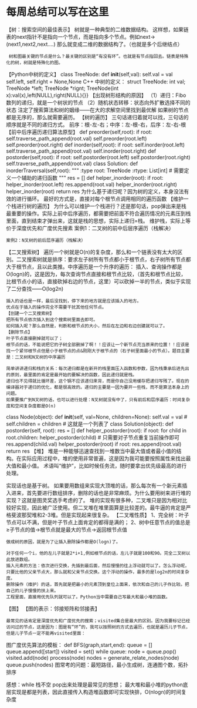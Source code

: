 # 每周总结可以写在这里
【树：搜索空间的最佳表示】
	树就是一种典型的二维数据结构。
	这样想，如果链表的next指针不是指向一个节点，而是指向多个节点。例如next->(next1,next2,next….) 那么就变成二维的数据结构了。（也就是多个后继结点）
 
	 树和图最关键的节点是什么？最关键的区别是“有没有环”。也就是有节点指回去。链表是特殊化的树，树就是特殊化的图。
【Python中树的定义】
	class TreeNode:
		def __init__(self,val):
			self.val = val
			self.left, self.right = None,None
	C++ 中树的定义：
	struct TreeNode:
		int val;
		TreeNode *left;
		TreeNode *rignt;
		TreeNode(int x):val(x),left(NULL),right(NULL){}}
【出现树形结构的原因】
	（1）递归：Fibo数列的递归，就是一个树状的节点
	（2）随机状态转移：状态向外扩散选择不同的状态
	注定了搜索算法和树的姻缘——在大的求解空间里找到最优解
	如果树的节点都是无序的，那么就需要遍历。
【树的遍历】
	三句话递归着就可以找，三句话的顺序就是不同的递归方式。
	前序：根-左-右；中序：左-根-右，后序：左-右-根
	【前中后序遍历递归算法原型】
	def preorder(self,root):
		if root:
			self.traverse_path_append(root.val)
			self.preorder(root.left)
			self.preorder(root.right)
	def inorder(self,root):
		if root:
			self.inorder(root.left)
			self.traverse_path_append(root.val)
			self.inorder(root.right)
def postorder(self,root):
		if root:
			self.postorder(root.left)
			self.postorder(root.right)
			self.traverse_path_append(root.val)
class Solution:
    def inorderTraversal(self,root):
        """
        :type root: TreeNode
        :rtype: List[int]
        # 需要定义一个辅助的递归函数
        """
        res = []
        def helper_inorder(root):
            if root:
                helper_inorder(root.left)
                res.append(root.val)
                helper_inorder(root.right) 
        helper_inorder(root)
        return res	为什么基于递归呢？因为树的定义，本身没法有效的进行循环。
	最好的方式是，直接对每个根节点调用相同的遍历函数
	【维护一个栈进行树的遍历】
	为什么可以维护一个栈进行？还是那句话，pop弹出来是栈最重要的操作。实际上前中后序遍历，都需要把前面不符合遍历情况的元素压到栈里面，直到结束才弹出来，这就是栈的思想，实际上递归=栈。
	维护栈，实际上等价于深度优先和广度优先搜素
	案例1：二叉树的前中后层序遍历（栈解决）
	
	案例2：N叉树的前后层序遍历（栈解决）
	
【二叉搜索树】
	遍历一个树就是O(n)的复杂度，那么和一个链表没有太大的区别。二叉搜索树就是排序：要求左子树所有节点都小于根节点，右子树所有节点都大于根节点，且以此类推。中序遍历是一个升序的遍历：
	插入、查询操作都是O(logn)的，这是因为，每次查询节点直接和根节点比较，（首先和根节点比较，比根节点小的话，直接砍掉右边的节点，这里）可以砍掉一半的节点，类似于实现了二分查找——O(log2n)
 
	插入的话也是一样，最后没找到，停下来的地方就是应该插入的地方。
	优点在于插入的操作完全不需要干扰其他任何节点。
	【创建一个二叉搜索树】
	把所有节点依次插入到这个搜索树里面去即可。
	如何插入呢？那么自然是，判断和根节点的大小，然后在左边和右边创建就可以了。
	【删除节点】
	叶子节点直接删掉就可以了；
	根节点的话，不能说把它的子树全部删掉了啊！！应该让一个新节点充当原来的位置！！应该是找一个紧邻根节点但是小于根节点的点&刚刚大于根节点的（右子树里面最小的节点）。题目主要是：二叉树和N叉树的中序遍历
 
	简单讲讲递归和栈的关系：每次递归都是在新开的栈里面压入函数和参数，因为栈秉承后进先出的原则，最里面的肯定是最开始的要解决的函数，因此递归就是栈。
	递归也不见得就比循环差，这个锅不应该递归来背，而是你自己没用缓存把递归写残了。现在的编译器对于递归的优化，都是很高效的。递归的主要是一因为要开一些栈，而不是算法本身上的问题。
	如果要推广到N叉树的话，也可以进行处理：N叉树就没有中了，只有前后和层序遍历：时间复杂度和空间复杂度都是O(n)
class Node(object):
    def __init__(self, val=None, children=None):
        self.val = val # 
        self.children = children # 这就是一个列表了
class Solution(object):
    def postorder(self, root):
        res = []
        def helper_postorder(root):
            if root:
                for child in root.children:
                    helper_postorder(child) # 只需要对子节点重复当前操作即可
                    res.append(child.val)
        helper_postorder(root)
        if root:
            res.append(root.val)
        return res
【堆】
	堆是一种能够迅速查找到一堆数当中最大值或者最小值的结构。在实际应用过程中，堆的使用非常普遍，这是因为我可能要按照属性来找出最大值和最小值。
	术语叫“维护”，比如时候任务流，随时要拿出优先级最高的进行处理。
 
实现话也是基于树。
如果要用数组来实现大顶堆的话，那么每次有一个新元素插入进来，首先要进行数组排序，删除的话也是非常麻烦。为什么要用树来进行堆的实现？这就是图灵奖选手考虑的了。
堆的实现有很多种，二叉堆只是因为相对比较好实现，因此被广泛使用。但二叉堆在堆里面算是比较差的。最牛逼的肯定是严格斐波那契堆和2-3堆。但是实现起来很复杂。
【二叉堆性质】
	1、完全树：叶子节点可以不满，但是叶子节点上面肯定的都得是满的；
	2、树中任意节点的值总是≥子节点的值->根节点就是最大的节点->返回根节点值
 
 
	做成树的原因，就是为了让插入删除操作都是O(logn)了。
 
	对于任何一个i，他的左儿子就是2*i+1,例如根节点的话，左儿子就是100和90。完全二叉树以此放进数组。
	插入元素的方法：依次进行交换，先插到最后面，然后慢慢的往上浮动就可以了。怎么浮动呢，只要比他的父亲节点大，那么就和父亲节点交换。这个浮动的操作，最多的是log2n的时间复杂度。
	删除操作（维护）的话，首先就是把最小的元素顶到皇位上面来，依次和自己的儿子作比较。把自己的儿子慢慢的扶上来。
	工程里面，直接用优先队列就可以了。Python当中需要自己写最大和最小堆的函数。
【图】
【图的表示：邻接矩阵和邻接表】
 
	最常见的话肯定是深度优先和广度优先的搜索；visited集合是最大的区别。因为我要标记已经访问过的节点，这是因为：图是有“环”的，我可以按照树的方式去遍历，也就是遍历儿子节点，但是儿子节点一定不能再visited里面：
 
图广度优先算法的模板：
def BFS(graph,start,end):
	queue = []
	queue.append([start])
	visited = set()
	while queue:
		node = queue.pop()
		visited.add(node)
		process(node)
		nodes = generate_relate_nodes(node)
		queue.push(nodes)
	图常考的问题：最短路径，最小生成树，连通图个数，拓扑排序

感想：while 栈不空 pop出来处理是最常见的思想；
最大堆和最小堆的python底层实现是都是列表，因此直接传入构造堆函数即可实现快排，O(nlogn)的时间复杂度
